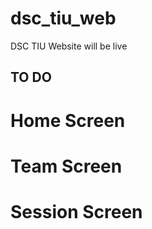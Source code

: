 # dsc_tiu_web

DSC TIU Website will be live 

## TO DO 

# Home Screen 
# Team Screen 
# Session Screen 
